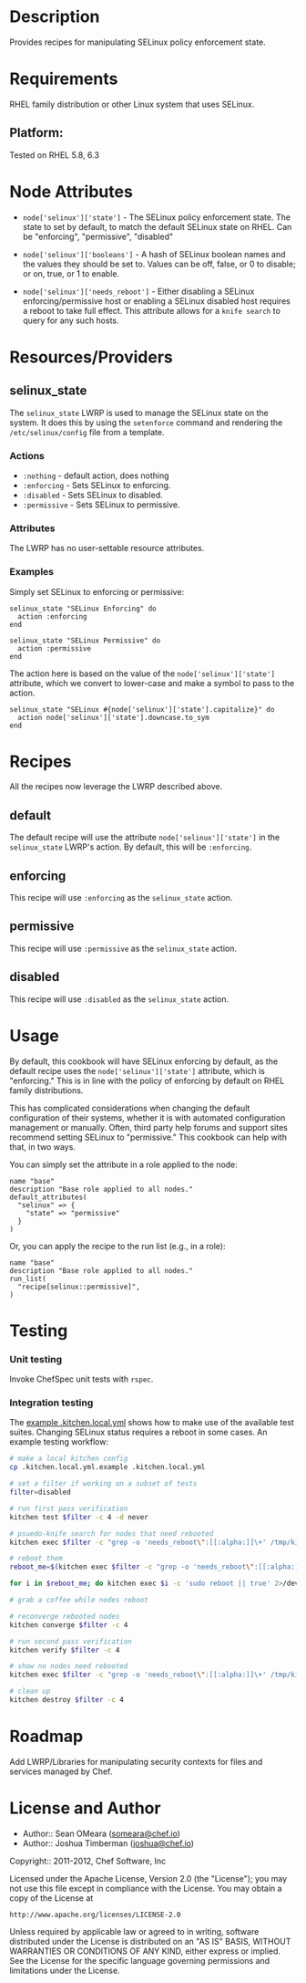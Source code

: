Description
===========

Provides recipes for manipulating SELinux policy enforcement state.

Requirements
============

RHEL family distribution or other Linux system that uses SELinux.

## Platform:

Tested on RHEL 5.8, 6.3

Node Attributes
===============

* `node['selinux']['state']` - The SELinux policy enforcement state.
  The state to set  by default, to match the default SELinux state on
  RHEL. Can be "enforcing", "permissive", "disabled"

* `node['selinux']['booleans']` - A hash of SELinux boolean names and the
  values they should be set to. Values can be off, false, or 0 to disable;
  or on, true, or 1 to enable.

* `node['selinux']['needs_reboot']` - Either disabling a SELinux
  enforcing/permissive host or enabling a SELinux disabled host requires a
  reboot to take full effect. This attribute allows for a `knife search` to
  query for any such hosts.

Resources/Providers
===================

## selinux\_state

The `selinux_state` LWRP is used to manage the SELinux state on the
system. It does this by using the `setenforce` command and rendering
the `/etc/selinux/config` file from a template.

### Actions

* `:nothing` - default action, does nothing
* `:enforcing` - Sets SELinux to enforcing.
* `:disabled` - Sets SELinux to disabled.
* `:permissive` - Sets SELinux to permissive.

### Attributes

The LWRP has no user-settable resource attributes.

### Examples

Simply set SELinux to enforcing or permissive:

    selinux_state "SELinux Enforcing" do
      action :enforcing
    end

    selinux_state "SELinux Permissive" do
      action :permissive
    end

The action here is based on the value of the
`node['selinux']['state']` attribute, which we convert to lower-case
and make a symbol to pass to the action.

    selinux_state "SELinux #{node['selinux']['state'].capitalize}" do
      action node['selinux']['state'].downcase.to_sym
    end

Recipes
=======

All the recipes now leverage the LWRP described above.

## default

The default recipe will use the attribute `node['selinux']['state']`
in the `selinux_state` LWRP's action. By default, this will be `:enforcing`.

## enforcing

This recipe will use `:enforcing` as the `selinux_state` action.

## permissive

This recipe will use `:permissive` as the `selinux_state` action.

## disabled

This recipe will use `:disabled` as the `selinux_state` action.

Usage
=====

By default, this cookbook will have SELinux enforcing by default, as
the default recipe uses the `node['selinux']['state']` attribute,
which is "enforcing." This is in line with the policy of enforcing by
default on RHEL family distributions.

This has complicated considerations when changing the default
configuration of their systems, whether it is with automated
configuration management or manually. Often, third party help forums
and support sites recommend setting SELinux to "permissive." This
cookbook can help with that, in two ways.

You can simply set the attribute in a role applied to the node:

    name "base"
    description "Base role applied to all nodes."
    default_attributes(
      "selinux" => {
        "state" => "permissive"
      }
    )

Or, you can apply the recipe to the run list (e.g., in a role):

    name "base"
    description "Base role applied to all nodes."
    run_list(
      "recipe[selinux::permissive]",
    )

Testing
=======

### Unit testing

Invoke ChefSpec unit tests with `rspec`.

### Integration testing

The [example .kitchen.local.yml](.kitchen.local.yml.example) shows how to make use of the available test suites. Changing SELinux status requires a reboot in some cases. An example testing workflow:

```bash
# make a local kitchen config
cp .kitchen.local.yml.example .kitchen.local.yml

# set a filter if working on a subset of tests
filter=disabled

# run first pass verification
kitchen test $filter -c 4 -d never

# psuedo-knife search for nodes that need rebooted
kitchen exec $filter -c "grep -o 'needs_reboot\":[[:alpha:]]\+' /tmp/kitchen/chef_node.json || true"

# reboot them
reboot_me=$(kitchen exec $filter -c "grep -o 'needs_reboot\":[[:alpha:]]\+' /tmp/kitchen/chef_node.json || true" | grep true -B1 | paste - - | cut -f 5 -d ' ' | tr -d '.')

for i in $reboot_me; do kitchen exec $i -c 'sudo reboot || true' 2>/dev/null; done

# grab a coffee while nodes reboot

# reconverge rebooted nodes
kitchen converge $filter -c 4

# run second pass verification
kitchen verify $filter -c 4

# show no nodes need rebooted
kitchen exec $filter -c "grep -o 'needs_reboot\":[[:alpha:]]\+' /tmp/kitchen/chef_node.json || true"

# clean up
kitchen destroy $filter -c 4
```

Roadmap
=======

Add LWRP/Libraries for manipulating security contexts for files and
services managed by Chef.

License and Author
==================

- Author:: Sean OMeara (<someara@chef.io>)
- Author:: Joshua Timberman (<joshua@chef.io>)

Copyright:: 2011-2012, Chef Software, Inc

Licensed under the Apache License, Version 2.0 (the "License");
you may not use this file except in compliance with the License.
You may obtain a copy of the License at

    http://www.apache.org/licenses/LICENSE-2.0

Unless required by applicable law or agreed to in writing, software
distributed under the License is distributed on an "AS IS" BASIS,
WITHOUT WARRANTIES OR CONDITIONS OF ANY KIND, either express or implied.
See the License for the specific language governing permissions and
limitations under the License.
